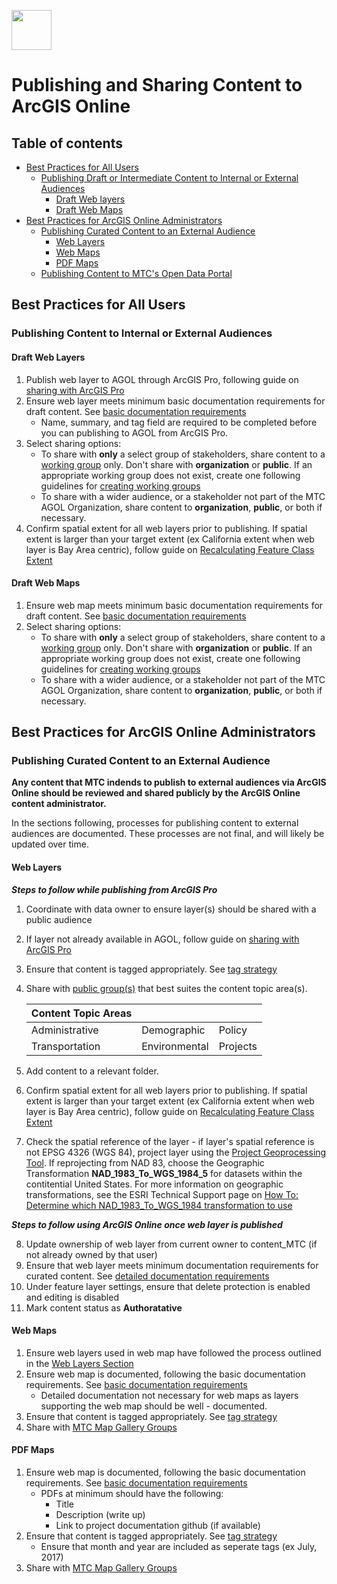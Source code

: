 
<a href="url"><img src="http://gis.mtc.ca.gov/mtcimages/mtcgisLogo.png" align="top" height="64" width="64" ></a>

# Publishing and Sharing Content to ArcGIS Online

## Table of contents
- [Best Practices for All Users](#-best-practices-for-all-users)
  - [Publishing Draft or Intermediate Content to Internal or External Audiences](#publishing-draft-or-intermediate-content-to-internal-or-external-audiences)
    - [Draft Web layers](#draft-web-maps)
    - [Draft Web Maps](#draft-web-maps)
- [Best Practices for ArcGIS Online Administrators](#best-practices-for-Arcgis-online-administrators)
  - [Publishing Curated Content to an External Audience](#publishing-curated-content-to-an-external-audience)
    - [Web Layers](#web-layers)
    - [Web Maps](#web-maps)
    - [PDF Maps](#pdf-maps)
  - [Publishing Content to MTC's Open Data Portal](opendata/openDataSite.md)

## Best Practices for All Users

### Publishing Content to Internal or External Audiences

#### Draft Web Layers

1. Publish web layer to AGOL through ArcGIS Pro, following guide on [sharing with ArcGIS Pro](AGOL-Technical-Resources.md#publishing-web-layers-to-agol-with-arcgis-pro)
2. Ensure web layer meets minimum basic documentation requirements for draft content. See [basic documentation requirements](Documentation.md#basic-documentation) 
    - Name, summary, and tag field are required to be completed before you can publishing to AGOL from ArcGIS Pro.
3. Select sharing options:  
    - To share with **only** a select group of stakeholders, share content to a [working group](Creating-Groups.md#create-working-groups) only. Don't share with **organization** or **public**. If an appropriate working group does not exist, create one following guidelines for [creating working groups](Creating-Groups.md#create-working-groups) 
    - To share with a wider audience, or a stakeholder not part of the MTC AGOL Organization, share content to **organization**, **public**, or both if necessary. 
4. Confirm spatial extent for all web layers prior to publishing. If spatial extent is larger than your target extent (ex California extent when web layer is Bay Area centric), follow guide on [Recalculating Feature Class Extent](AGOL-Technical-Resources.md#recalculate-feature-class-extent) 

#### Draft Web Maps 

1. Ensure web map meets minimum basic documentation requirements for draft content. See [basic documentation requirements](Documentation.md#basic-documentation)
2. Select sharing options:  
    - To share with **only** a select group of stakeholders, share content to a [working group](Creating-Groups.md#create-working-groups) only. Don't share with **organization** or **public**. If an appropriate working group does not exist, create one following guidelines for [creating working groups](Creating-Groups.md#create-working-groups) 
    - To share with a wider audience, or a stakeholder not part of the MTC AGOL Organization, share content to **organization**, **public**, or both if necessary. 

## Best Practices for ArcGIS Online Administrators

### Publishing Curated Content to an External Audience

**Any content that MTC indends to publish to external audiences via ArcGIS Online should be reviewed and shared publicly by the ArcGIS Online content administrator.**    

In the sections following, processes for publishing content to external audiences are documented. These processes are not final, and will likely be updated over time.

#### Web Layers

***Steps to follow while publishing from ArcGIS Pro***

1. Coordinate with data owner to ensure layer(s) should be shared with a public audience
2. If layer not already available in AGOL, follow guide on [sharing with ArcGIS Pro](AGOL-Technical-Resources.md#publishing-web-layers-to-agol-with-arcgis-pro)
3. Ensure that content is tagged appropriately. See [tag strategy](https://mtcdrive.app.box.com/file/198480762097)
4. Share with [public group(s)](Creating-Groups.md#create-broadcast-groups) that best suites the content topic area(s). 

   | Content Topic Areas  |               |          |
   |----------------------|---------------|----------|
   | Administrative       | Demographic   | Policy   |
   | Transportation       | Environmental | Projects |
5. Add content to a relevant folder. 
6. Confirm spatial extent for all web layers prior to publishing. If spatial extent is larger than your target extent (ex California extent when web layer is Bay Area centric), follow guide on [Recalculating Feature Class Extent](AGOL-Technical-Resources.md#recalculate-feature-class-extent) 
7. Check the spatial reference of the layer - if layer's spatial reference is not EPSG 4326 (WGS 84), project layer using the [Project Geoprocessing Tool](http://pro.arcgis.com/en/pro-app/tool-reference/data-management/project.htm). If reprojecting from NAD 83, choose the Geographic Transformation **NAD_1983_To_WGS_1984_5** for datasets within the contitential United States. For more information on geographic transformations, see the ESRI Technical Support page on [How To: Determine which NAD_1983_To_WGS_1984 transformation to use](https://support.esri.com/en/technical-article/000005929) 

***Steps to follow using ArcGIS Online once web layer is published***

8. Update ownership of web layer from current owner to content_MTC (if not already owned by that user)
9. Ensure that web layer meets minimum documentation requirements for curated content. See [detailed documentation requirements](Documentation.md##basic-documentation)
10.  Under feature layer settings, ensure that delete protection is enabled and editing is disabled 
11. Mark content status as **Authoratative**

#### Web Maps

1. Ensure web layers used in web map have followed the process outlined in the [Web Layers Section](#web-layers)
2. Ensure web map is documented, following the basic documentation requirements. See [basic documentation requirements](Documentation.md#basic-documentation)
    - Detailed documentation not necessary for web maps as layers supporting the web map should be well - documented.
3. Ensure that content is tagged appropriately. See [tag strategy](https://mtcdrive.app.box.com/file/198480762097)
4. Share with [MTC Map Gallery Groups](http://mtc.maps.arcgis.com/home/group.html?id=4bb2944ff35348c3847859b48d28336d#overview)

#### PDF Maps

1. Ensure web map is documented, following the basic documentation requirements. See [basic documentation requirements](Documentation.md#basic-documentation)
   - PDFs at minimum should have the following: 
     - Title 
     - Description (write up)
     - Link to project documentation github (if available) 
2. Ensure that content is tagged appropriately. See [tag strategy](https://mtcdrive.app.box.com/file/198480762097)
   - Ensure that month and year are included as seperate tags (ex July, 2017)
3. Share with [MTC Map Gallery Groups](http://mtc.maps.arcgis.com/home/group.html?id=4bb2944ff35348c3847859b48d28336d#overview)

